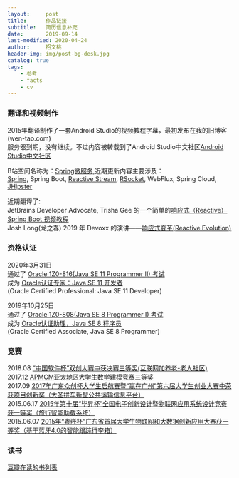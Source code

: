 ```yaml
---
layout:     post
title:      作品链接
subtitle:   简历信息补充
date:       2019-09-14
last-modified: 2020-04-24
author:     招文桃
header-img: img/post-bg-desk.jpg
catalog: true
tags:
    - 参考
    - facts
    - cv
---
```


### 翻译和视频制作

2015年翻译制作了一套Android Studio的视频教程字幕，最初发布在我的旧博客(wen-tao.com)  
服务器到期，没有继续。不过内容被转载到了Android Studio中文社区[Android Studio中文社区](http://ask.android-studio.org/?/explore/category-video)  

B站空间名称为：[Spring微服务](https://space.bilibili.com/86621709),近期更新内容主要涉及：  
[Spring](https://spring.io/), Spring Boot, [Reactive Stream](https://www.reactive-streams.org/), [RSocket](https://rsocket.io/), WebFlux, Spring Cloud, [JHipster](https://jhipster.tech/)  

近期翻译了:  
JetBrains Developer Advocate, Trisha Gee 的一个简单的[响应式（Reactive）Spring Boot 视频教程](https://www.bilibili.com/medialist/detail/ml796846209?type=1)  
Josh Long(龙之春) 2019 年 Devoxx 的演讲——[响应式变革(Reactive Evolution)](https://www.bilibili.com/video/BV1gJ411n7Ev)  

<!--more-->

### 资格认证

2020年3月31日  
通过了 [Oracle 1Z0-816(Java SE 11 Programmer II) 考试](https://education.oracle.com/java-se-11-programmer-ii/pexam_1Z0-816)  
成为 [Oracle认证专家：Java SE 11 开发者](https://www.youracclaim.com/badges/56b26c5b-8356-4de6-a1ec-4120b3d2027c/public_url)  
(Oracle Certified Professional: Java SE 11 Developer)  

2019年10月25日  
通过了 [Oracle 1Z0-808(Java SE 8 Programmer I) 考试](https://education.oracle.com/java-se-8-programmer-i/pexam_1Z0-808)  
成为 [Oracle认证助理，Java SE 8 程序员](https://www.youracclaim.com/badges/dee74bd5-6ec6-455a-b28b-c125291b7232)  
(Oracle Certified Associate, Java SE 8 Programmer)  

### 竞赛

2018.08 [“中国软件杯”双创大赛中获决赛三等奖(互联网加养老-老人社区)](http://cxcy.cnsoftbei.com/index.php?m=content&c=index&a=show&catid=6&id=59)  
2017.12 [APMCM亚太地区大学生数学建模竞赛三等奖](http://www.apmcm.org/certificate/result/17ACHRSXY026)  
2017.09 [2017年广东众创杯大学生启航赛暨“赢在广州”第六届大学生创业大赛中荣获项目创新奖（大圣拼车新型公共运输信息平台）](http://219.136.187.205/notice/showOpen/10471356)  
2015.06.17 [2015年第十届“毕昇杯”全国电子创新设计暨物联网应用系统设计竞赛获一等奖（旅行智能助载系统）](http://www.techshine.com/bsb/xw_view.asp?id=104)  
2015.06.07 [2015年“粤嵌杯”广东省首届大学生物联网和大数据创新应用大赛获一等奖（基于蓝牙4.0的智能跟踪行李箱）](http://news.gdou.edu.cn/show.php?contentid=18526)  

### 读书  

[豆瓣在读的书列表](https://book.douban.com/people/gdouzwt/do)  
